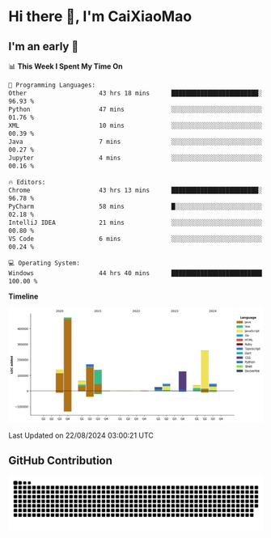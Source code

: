 # Hi there 👋, I'm CaiXiaoMao

## I'm an early 🐤
<!--START_SECTION:waka-->
📊 **This Week I Spent My Time On** 

```text
💬 Programming Languages: 
Other                    43 hrs 18 mins      ████████████████████████░   96.93 % 
Python                   47 mins             ░░░░░░░░░░░░░░░░░░░░░░░░░   01.76 % 
XML                      10 mins             ░░░░░░░░░░░░░░░░░░░░░░░░░   00.39 % 
Java                     7 mins              ░░░░░░░░░░░░░░░░░░░░░░░░░   00.27 % 
Jupyter                  4 mins              ░░░░░░░░░░░░░░░░░░░░░░░░░   00.16 % 

🔥 Editors: 
Chrome                   43 hrs 13 mins      ████████████████████████░   96.78 % 
PyCharm                  58 mins             █░░░░░░░░░░░░░░░░░░░░░░░░   02.18 % 
IntelliJ IDEA            21 mins             ░░░░░░░░░░░░░░░░░░░░░░░░░   00.80 % 
VS Code                  6 mins              ░░░░░░░░░░░░░░░░░░░░░░░░░   00.24 % 

💻 Operating System: 
Windows                  44 hrs 40 mins      █████████████████████████   100.00 % 
```

**Timeline**

![Lines of Code chart](https://raw.githubusercontent.com/caixiaomao/caixiaomao/main/assets/bar_graph.png)


 Last Updated on 22/08/2024 03:00:21 UTC
<!--END_SECTION:waka-->

## GitHub Contribution
<picture>
  <source media="(prefers-color-scheme: dark)" srcset="/dist/snake/github-contribution-grid-snake-dark.svg" />
  <source media="(prefers-color-scheme: light)" srcset="/dist/snake/github-contribution-grid-snake.svg" />
  <img alt="github contribution grid snake animation" src="/dist/snake/github-contribution-grid-snake.svg" />
</picture>

